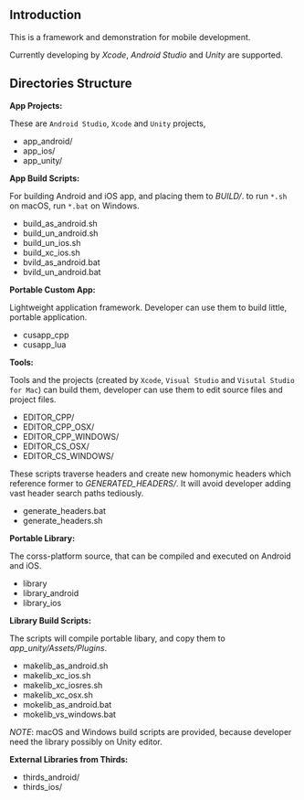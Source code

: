 ## Introduction

This is a framework and demonstration for mobile development.

Currently developing by
*Xcode*, *Android Studio* and *Unity* are supported.

## Directories Structure

**App Projects:**

These are `Android Studio`, `Xcode` and `Unity` projects,

* app_android/
* app_ios/
* app_unity/

**App Build Scripts:**

For building Android and iOS app, and placing them to *BUILD/*.
to run `*.sh` on macOS, run `*.bat` on Windows.

* build_as_android.sh
* build_un_android.sh
* build_un_ios.sh
* build_xc_ios.sh
* bvild_as_android.bat
* bvild_un_android.bat

**Portable Custom App:**

Lightweight application framework.
Developer can use them to build little, portable application.

* cusapp_cpp
* cusapp_lua

**Tools:**

Tools and the projects
(created by `Xcode`, `Visual Studio` and `Visutal Studio for Mac`)
can build them,
developer can use them to edit source files and project files.

* EDITOR_CPP/
* EDITOR_CPP_OSX/
* EDITOR_CPP_WINDOWS/
* EDITOR_CS_OSX/
* EDITOR_CS_WINDOWS/

These scripts traverse headers and create new homonymic headers
which reference former to *GENERATED_HEADERS/*.
It will avoid developer adding vast header search paths tediously.

* generate_headers.bat
* generate_headers.sh

**Portable Library:**

The corss-platform source,
that can be compiled and executed on Android and iOS.

* library
* library_android
* library_ios

**Library Build Scripts:**

The scripts will compile portable libary,
and copy them to *app_unity/Assets/Plugins*.

* makelib_as_android.sh
* makelib_xc_ios.sh
* makelib_xc_iosres.sh
* makelib_xc_osx.sh
* mokelib_as_android.bat
* mokelib_vs_windows.bat

*NOTE*: macOS and Windows build scripts are provided,
because developer need the library possibly on Unity editor.

**External Libraries from Thirds:**

* thirds_android/
* thirds_ios/
